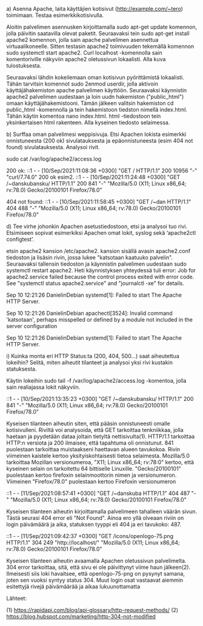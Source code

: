 a) Asenna Apache, laita käyttäjien kotisivut (http://example.com/~tero) toimimaan. Testaa esimerkkikotisivulla.

  Aloitin palvelimen asennusken kirjoittamalla sudo apt-get update komennon, jolla   päivitin saatavilla olevat paketit. Seuraavaksi tein sudo apt-get install apache2 komennon, jolla sain apache palvelimen asennettua virtuaalikoneelle. Sitten testasin apache2 toimivuuden tekemällä komennon sudo systemctl start apache2. Curl localhost -komennolla sain komentoriville näkyviin apache2 oletussivun lokaalisti. Alla kuva tulostuksesta. 
  
Seuraavaksi lähdin kokeilemaan oman kotisivun pyörittämistä lokaalisti. Tähän tarvitsin komennot sudo 2enmod userdir, jolla aktivoin käyttäjähakemiston apache palvelimen käyttöön. Seuraavaksi käynnistin apache2 palvelimen uudestaan ja loin uudn hakemiston ("public_html") omaan käyttäjähakemistooni. Tämän jälkeen valitsin hakemiston cd public_html -komennolla ja tein hakemistoon tiedston nimellä index.html. Tähän käytin komentoa nano index.html. html -tiedostoon tein yksinkertaisen html rakenteen. Alla kyseinen tiedosto selaimessa. 


b) Surffaa oman palvelimesi weppisivuja. Etsi Apachen lokista esimerkki onnistuneesta (200 ok) sivulatauksesta ja epäonnistuneesta (esim 404 not found) sivulatauksesta. Analysoi rivit.

sudo cat /var/log/apache2/access.log

200 ok:
  ::1 - - [10/Sep/2021:11:08:36 +0300] "GET / HTTP/1.1" 200 10956 "-"             "curl/7.74.0"
200 ok esim2.
  ::1 - - [10/Sep/2021:11:24:48 +0300] "GET /~danskubansku/ HTTP/1.1" 200 841     "-" "Mozilla/5.0 (X11; Linux x86_64; rv:78.0) Gecko/20100101 Firefox/78.0"

404 not found:
  ::1 - - [10/Sep/2021:11:58:45 +0300] "GET /~dan HTTP/1.1" 404 488 "-"           "Mozilla/5.0 (X11; Linux x86_64; rv:78.0) Gecko/20100101 Firefox/78.0"




d) Tee virhe johonkin Apachen asetustiedostoon, etsi ja analysoi tuo rivi. Etsimiseen sopivat esimerkiksi Apachen omat lokit, syslog sekä ‘apache2ctl configtest’.

etsin apache2 kansion /etc/apache2. kansion sisällä avasin apache2.conf tiedoston ja lisäsin rivin, jossa lukee "katsotaan kaatuuko palvelin". Seuraavaksi tallensin tiedoston ja käynnistin palvelimen uudestaan sudo systemctl restart apache2. Heti käynnistyksen yhteydessä tuli error: Job for apache2.service failed because the control process exited with error code.
See "systemctl status apache2.service" and "journalctl -xe" for details.

Sep 10 12:21:26 DanielinDebian systemd[1]: Failed to start The Apache HTTP Server.

Sep 10 12:21:26 DanielinDebian apachectl[3524]: Invalid command 'katsotaan', perhaps misspelled or defined by a module not included in the server configuration

Sep 10 12:21:26 DanielinDebian systemd[1]: Failed to start The Apache HTTP Server.




i) Kuinka monta eri HTTP Status:ta (200, 404, 500…) saat aiheutettua lokeihin? Selitä, miten aiheutit tilanteet ja analysoi yksi rivi kustakin statuksesta.

Käytin lokeihin sudo tail -f /var/log/apache2/access.log -komentoa, jolla sain realiajassa lokit näkyviin. 

::1 - - [10/Sep/2021:13:35:23 +0300] "GET /~danskubansku/ HTTP/1.1" 200 841 "-" "Mozilla/5.0 (X11; Linux x86_64; rv:78.0) Gecko/20100101 Firefox/78.0"

Kyseisen tilanteen aiheutin siten, että pääsin onnistuneesti omalle kotisivulleni. Riviltä voi analysoida, että GET tarkoittaa tenkniikkaa, jolla haetaan ja pyydetään dataa joltain tietyltä nettisivulta(1). HTTP/1.1 tarkoittaa HTTP:n versiota ja 200 ilmaisee, että tapahtuma oli onnistunut. 841 puolestaan tarkoittaa muistaakseni haettavan alueen tavukokoa. Rivin viimeinen kaistele kertoo yksityiskohtaisesti tietoa selaimesta. Mozilla/5.0 tarkoittaa Mozillan versionumeroa, "X11; Linux x86_64; rv:78:0" kertoo, että kyseinen selain on tarkoitettu 64 bittiselle Linuxille. "Gecko/20100101" puolestaan kertoo firefoxin selainmoottorin nimen ja versionumeron. Viimeinen "Firefox/78.0" puolestaan kertoo Firefoxin versionumeron

::1 - - [11/Sep/2021:08:57:41 +0300] "GET /~danskuba HTTP/1.1" 404 487 "-" "Mozilla/5.0 (X11; Linux x86_64; rv:78.0) Gecko/20100101 Firefox/78.0"

Kyseisen tilanteen aiheutin kirjoittamalla palvelimeen tahalleen väärän sivun. Tästä seurasi 404 error eli "Not Found". Ainoa ero yllä olveaan riviin on login päivämäärä ja aika, statuksen tyyppi eli 404 ja eri tavukoko: 487. 

::1 - - [11/Sep/2021:09:42:37 +0300] "GET /icons/openlogo-75.png HTTP/1.1" 304 249 "http://localhost/" "Mozilla/5.0 (X11; Linux x86_64; rv:78.0) Gecko/20100101 Firefox/78.0"

Kyseisen tilanteen aiheutin avaamalla Apachen oletussivun palvelimelta. 304 error tarkoittaa, sitä, että sivu ei ole päivittynyt viime haun jälkeen(2). Ilmeisesti siis loki havaitsee, että openlogo-75-png on pysynyt samana, joten sen vuoksi syntyy status 304. Muut login osat vastaavat aiemmin esitettyjä rivejä päivämäärää ja aikaa lukuunottamatta





 
Lähteet:

(1) https://rapidapi.com/blog/api-glossary/http-request-methods/ 
(2) https://blog.hubspot.com/marketing/http-304-not-modified

